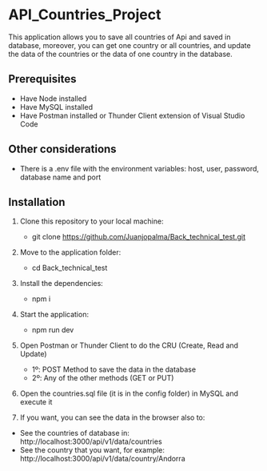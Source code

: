 # API_Countries_Project 

This application allows you to save all countries of Api and saved in database, moreover, you can get one country or all countries, and update the data of the countries or the data of one country in the database.

## Prerequisites
- Have Node installed
- Have MySQL installed
- Have Postman installed or Thunder Client extension of Visual Studio Code

## Other considerations
- There is a .env file with the environment variables: host, user, password, database name and port

## Installation
1. Clone this repository to your local machine: 
   - git clone https://github.com/Juanjopalma/Back_technical_test.git

2. Move to the application folder:
   - cd Back_technical_test

4. Install the dependencies:
   - npm i

5. Start the application:
   - npm run dev

6. Open Postman or Thunder Client to do the CRU (Create, Read and Update)
   - 1º: POST Method to save the data in the database
   - 2º: Any of the other methods (GET or PUT)
  
7. Open the countries.sql file (it is in the config folder) in MySQL and execute it 

8. If you want, you can see the data in the browser also to:
  - See the countries of database in:   http://localhost:3000/api/v1/data/countries
  - See the country that you want, for example:  http://localhost:3000/api/v1/data/country/Andorra
